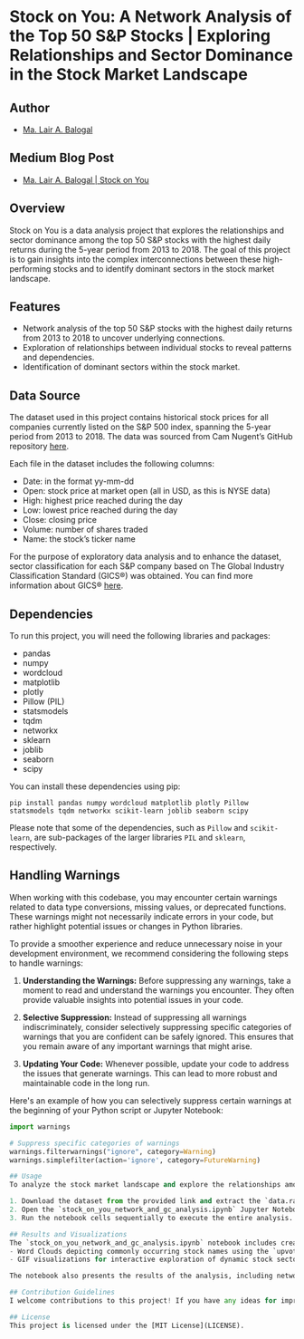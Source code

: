 # Stock on You: A Network Analysis of the Top 50 S&P Stocks | Exploring Relationships and Sector Dominance in the Stock Market Landscape 

## Author

- [Ma. Lair A. Balogal](https://github.com/lairbally)

## Medium Blog Post

- [Ma. Lair A. Balogal | Stock on You](https://lairbally.medium.com/stock-on-you-a-network-analysis-of-the-top-50-s-p-stocks-768df794229a)

## Overview
Stock on You is a data analysis project that explores the relationships and sector dominance among the top 50 S&P stocks with the highest daily returns during the 5-year period from 2013 to 2018. The goal of this project is to gain insights into the complex interconnections between these high-performing stocks and to identify dominant sectors in the stock market landscape.

## Features
- Network analysis of the top 50 S&P stocks with the highest daily returns from 2013 to 2018 to uncover underlying connections.
- Exploration of relationships between individual stocks to reveal patterns and dependencies.
- Identification of dominant sectors within the stock market.

## Data Source
The dataset used in this project contains historical stock prices for all companies currently listed on the S&P 500 index, spanning the 5-year period from 2013 to 2018. The data was sourced from Cam Nugent’s GitHub repository [here](https://github.com/CNuge/kaggle-code).

Each file in the dataset includes the following columns:

- Date: in the format yy-mm-dd
- Open: stock price at market open (all in USD, as this is NYSE data)
- High: highest price reached during the day
- Low: lowest price reached during the day
- Close: closing price
- Volume: number of shares traded
- Name: the stock’s ticker name

For the purpose of exploratory data analysis and to enhance the dataset, sector classification for each S&P company based on The Global Industry Classification Standard (GICS®) was obtained. You can find more information about GICS® [here](https://www.msci.com/our-solutions/indexes/gics).

## Dependencies
To run this project, you will need the following libraries and packages:

- pandas
- numpy
- wordcloud
- matplotlib
- plotly
- Pillow (PIL)
- statsmodels
- tqdm
- networkx
- sklearn
- joblib
- seaborn
- scipy

You can install these dependencies using pip:

```
pip install pandas numpy wordcloud matplotlib plotly Pillow statsmodels tqdm networkx scikit-learn joblib seaborn scipy
```

Please note that some of the dependencies, such as `Pillow` and `scikit-learn`, are sub-packages of the larger libraries `PIL` and `sklearn`, respectively.

## Handling Warnings

When working with this codebase, you may encounter certain warnings related to data type conversions, missing values, or deprecated functions. These warnings might not necessarily indicate errors in your code, but rather highlight potential issues or changes in Python libraries.

To provide a smoother experience and reduce unnecessary noise in your development environment, we recommend considering the following steps to handle warnings:

1. **Understanding the Warnings:** Before suppressing any warnings, take a moment to read and understand the warnings you encounter. They often provide valuable insights into potential issues in your code.

2. **Selective Suppression:** Instead of suppressing all warnings indiscriminately, consider selectively suppressing specific categories of warnings that you are confident can be safely ignored. This ensures that you remain aware of any important warnings that might arise.

3. **Updating Your Code:** Whenever possible, update your code to address the issues that generate warnings. This can lead to more robust and maintainable code in the long run.

Here's an example of how you can selectively suppress certain warnings at the beginning of your Python script or Jupyter Notebook:

```python
import warnings

# Suppress specific categories of warnings
warnings.filterwarnings("ignore", category=Warning)
warnings.simplefilter(action='ignore', category=FutureWarning)

## Usage
To analyze the stock market landscape and explore the relationships among the top 50 S&P stocks with the highest daily returns, follow these steps:

1. Download the dataset from the provided link and extract the `data.rar` file. The dataset should contain the stock data in CSV format and the sector data in XLSX format.
2. Open the `stock_on_you_network_and_gc_analysis.ipynb` Jupyter Notebook.
3. Run the notebook cells sequentially to execute the entire analysis.

## Results and Visualizations
The `stock_on_you_network_and_gc_analysis.ipynb` notebook includes creative visualizations, such as:
- Word Clouds depicting commonly occurring stock names using the `upvote.png` image.
- GIF visualizations for interactive exploration of dynamic stock sector performance plots.

The notebook also presents the results of the analysis, including network graphs showing the relationships between the top 50 S&P stocks, sector-wise stock distribution and dominance visualizations, and various centrality measures.

## Contribution Guidelines
I welcome contributions to this project! If you have any ideas for improvement or new features to add, please feel free to open an issue or submit a pull request. 

## License
This project is licensed under the [MIT License](LICENSE).
